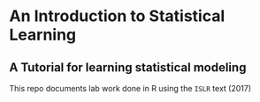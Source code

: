 # An Introduction to Statistical Learning
## A Tutorial for learning statistical modeling

This repo documents lab work done in R using the `ISLR` text (2017)
